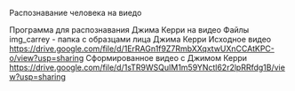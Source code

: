 Распознавание человека на виедо

Программа для распознавания Джима Керри на видео
Файлы
img_carrey - папка с образцами лица Джима Керри
Исходное видео https://drive.google.com/file/d/1ErRAGn1f9Z7RmbXXqxtwUXnCCAtKPC-o/view?usp=sharing
Сформированное видео с Джимом Керри https://drive.google.com/file/d/1sTR9WSQuIM1m59YNctl62r2lpRRfdg1B/view?usp=sharing
